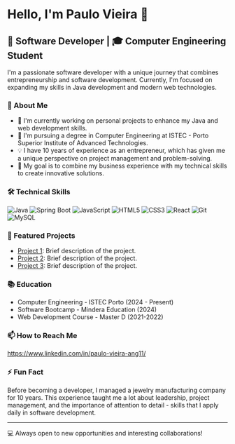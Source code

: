 # Hello, I'm Paulo Vieira 👋

## 💼 Software Developer | 🎓 Computer Engineering Student

I'm a passionate software developer with a unique journey that combines entrepreneurship and software development. Currently, I'm focused on expanding my skills in Java development and modern web technologies.

### 🚀 About Me

- 🔭 I'm currently working on personal projects to enhance my Java and web development skills.
- 🌱 I'm pursuing a degree in Computer Engineering at ISTEC - Porto Superior Institute of Advanced Technologies.
- 💡 I have 10 years of experience as an entrepreneur, which has given me a unique perspective on project management and problem-solving.
- 🎯 My goal is to combine my business experience with my technical skills to create innovative solutions.

### 🛠 Technical Skills

![Java](https://img.shields.io/badge/-Java-007396?style=flat-square&logo=java)
![Spring Boot](https://img.shields.io/badge/-Spring%20Boot-6DB33F?style=flat-square&logo=spring&logoColor=white)
![JavaScript](https://img.shields.io/badge/-JavaScript-F7DF1E?style=flat-square&logo=javascript&logoColor=black)
![HTML5](https://img.shields.io/badge/-HTML5-E34F26?style=flat-square&logo=html5&logoColor=white)
![CSS3](https://img.shields.io/badge/-CSS3-1572B6?style=flat-square&logo=css3)
![React](https://img.shields.io/badge/-React-61DAFB?style=flat-square&logo=react&logoColor=black)
![Git](https://img.shields.io/badge/-Git-F05032?style=flat-square&logo=git&logoColor=white)
![MySQL](https://img.shields.io/badge/-MySQL-4479A1?style=flat-square&logo=mysql&logoColor=white)

### 🌟 Featured Projects

- [Project 1](link_to_project): Brief description of the project.
- [Project 2](link_to_project): Brief description of the project.
- [Project 3](link_to_project): Brief description of the project.

### 📚 Education

- Computer Engineering - ISTEC Porto (2024 - Present)
- Software Bootcamp - Mindera Education (2024)
- Web Development Course - Master D (2021-2022)

### 📫 How to Reach Me

https://www.linkedin.com/in/paulo-vieira-ang11/

### ⚡ Fun Fact

Before becoming a developer, I managed a jewelry manufacturing company for 10 years. This experience taught me a lot about leadership, project management, and the importance of attention to detail - skills that I apply daily in software development.

---

💻 Always open to new opportunities and interesting collaborations!
